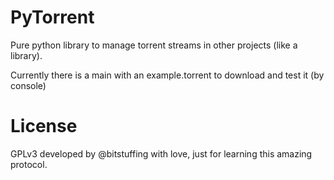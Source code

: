 # PyTorrent

Pure python library to manage torrent streams in other projects (like a library).

Currently there is a main with an example.torrent to download and test it (by console)

# License

GPLv3 developed by @bitstuffing with love, just for learning this amazing protocol.